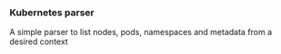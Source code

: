 ### Kubernetes parser ###

A simple parser to list nodes, pods, namespaces and metadata from a desired context
